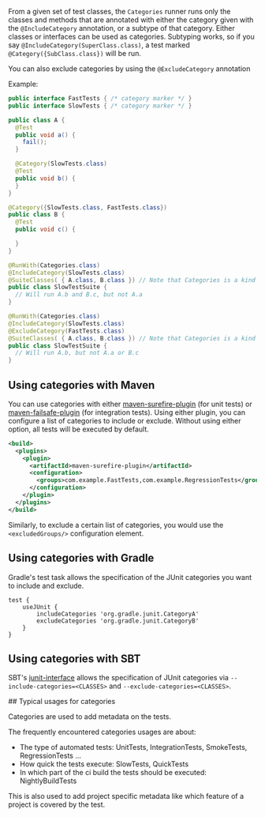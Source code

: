 From a given set of test classes, the `Categories` runner
runs only the classes and methods
that are annotated with either the category given with the `@IncludeCategory`
annotation, or a subtype of that category. Either classes or interfaces can be
used as categories. Subtyping works, so if you say `@IncludeCategory(SuperClass.class)`,
a test marked `@Category({SubClass.class})` will be run.

You can also exclude categories by using the `@ExcludeCategory` annotation
 
Example:

```java
public interface FastTests { /* category marker */ }
public interface SlowTests { /* category marker */ }

public class A {
  @Test
  public void a() {
    fail();
  }

  @Category(SlowTests.class)
  @Test
  public void b() {
  }
}

@Category({SlowTests.class, FastTests.class})
public class B {
  @Test
  public void c() {

  }
}

@RunWith(Categories.class)
@IncludeCategory(SlowTests.class)
@SuiteClasses( { A.class, B.class }) // Note that Categories is a kind of Suite
public class SlowTestSuite {
  // Will run A.b and B.c, but not A.a
}

@RunWith(Categories.class)
@IncludeCategory(SlowTests.class)
@ExcludeCategory(FastTests.class)
@SuiteClasses( { A.class, B.class }) // Note that Categories is a kind of Suite
public class SlowTestSuite {
  // Will run A.b, but not A.a or B.c
}
```

## Using categories with Maven

You can use categories with either [maven-surefire-plugin][surefire] (for unit tests) or [maven-failsafe-plugin][failsafe] (for integration tests). Using either plugin, you can configure a list of categories to include or exclude. Without using either option, all tests will be executed by default.

```xml
<build>
  <plugins>
    <plugin>
      <artifactId>maven-surefire-plugin</artifactId>
      <configuration>
        <groups>com.example.FastTests,com.example.RegressionTests</groups>
      </configuration>
    </plugin>
  </plugins>
</build>
```

Similarly, to exclude a certain list of categories, you would use the `<excludedGroups/>` configuration element.

## Using categories with Gradle

Gradle's test task allows the specification of the JUnit categories you want to include and exclude.

```
test {
    useJUnit {
        includeCategories 'org.gradle.junit.CategoryA'
        excludeCategories 'org.gradle.junit.CategoryB'
    }
}
```

## Using categories with SBT

SBT's [junit-interface](https://github.com/sbt/junit-interface) allows the specification of JUnit categories via `--include-categories=<CLASSES>` and `--exclude-categories=<CLASSES>`.

[surefire]: http://maven.apache.org/surefire/maven-surefire-plugin/examples/junit.html
[failsafe]: http://maven.apache.org/surefire/maven-failsafe-plugin/examples/junit.html

## Typical usages for categories

Categories are used to add metadata on the tests. 

The frequently encountered categories usages are about:
* The type of automated tests: UnitTests, IntegrationTests, SmokeTests, RegressionTests ...
* How quick the tests execute: SlowTests, QuickTests
* In which part of the ci build the tests should be executed: NightlyBuildTests

This is also used to add project specific metadata like which feature of a project is covered by the test.